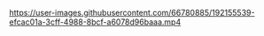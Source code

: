 https://user-images.githubusercontent.com/66780885/192155539-efcac01a-3cff-4988-8bcf-a6078d96baaa.mp4
